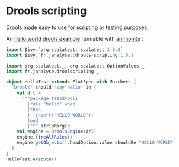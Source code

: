 # Drools scripting
Drools made easy to use for scripting or testing purposes.

An [hello world drools example](https://gist.github.com/dacr/6921d569fd33182da358d6a8e383aa0a) runnable with [ammonite](http://ammonite.io/) :

```scala
import $ivy.`org.scalatest::scalatest:3.0.8`
import $ivy.`fr.janalyse::drools-scripting:1.0.1`

import org.scalatest._, org.scalatest.OptionValues._
import fr.janalyse.droolscripting._

object HelloTest extends FlatSpec with Matchers {
  "Drools" should "say hello" in {
    val drl =
      """package testdrools
        |rule "hello" when
        |then
        |  insert("HELLO WORLD");
        |end
        |""".stripMargin
    val engine = DroolsEngine(drl)
    engine.fireAllRules()
    engine.getObjects().headOption.value shouldBe "HELLO WORLD"
  }
}
HelloTest.execute()
```
